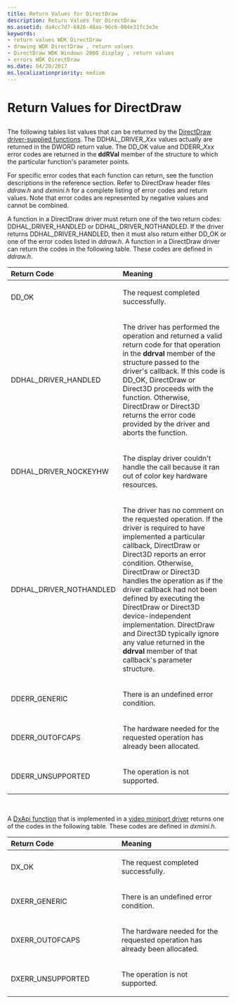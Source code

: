 ```yaml
---
title: Return Values for DirectDraw
description: Return Values for DirectDraw
ms.assetid: da4cc7d7-6826-48aa-96c6-004e31fc3e3e
keywords:
- return values WDK DirectDraw
- drawing WDK DirectDraw , return values
- DirectDraw WDK Windows 2000 display , return values
- errors WDK DirectDraw
ms.date: 04/20/2017
ms.localizationpriority: medium
---
```


# Return Values for DirectDraw


## <span id="ddk_return_values_for_directdraw_gg"></span><span id="DDK_RETURN_VALUES_FOR_DIRECTDRAW_GG"></span>


The following tables list values that can be returned by the [DirectDraw driver-supplied functions](https://msdn.microsoft.com/library/windows/hardware/ff553833). The DDHAL\_DRIVER\_*Xxx* values actually are returned in the DWORD return value. The DD\_OK value and DDERR\_*Xxx* error codes are returned in the **ddRVal** member of the structure to which the particular function's parameter points.

For specific error codes that each function can return, see the function descriptions in the reference section. Refer to DirectDraw header files *ddraw.h* and *dxmini.h* for a complete listing of error codes and return values. Note that error codes are represented by negative values and cannot be combined.

A function in a DirectDraw driver must return one of the two return codes: DDHAL\_DRIVER\_HANDLED or DDHAL\_DRIVER\_NOTHANDLED. If the driver returns DDHAL\_DRIVER\_HANDLED, then it must also return either DD\_OK or one of the error codes listed in *ddraw.h*. A function in a DirectDraw driver can return the codes in the following table. These codes are defined in *ddraw.h*.

<table>
<colgroup>
<col width="50%" />
<col width="50%" />
</colgroup>
<thead>
<tr class="header">
<th align="left">Return Code</th>
<th align="left">Meaning</th>
</tr>
</thead>
<tbody>
<tr class="odd">
<td align="left"><p>DD_OK</p></td>
<td align="left"><p>The request completed successfully.</p></td>
</tr>
<tr class="even">
<td align="left"><p>DDHAL_DRIVER_HANDLED</p></td>
<td align="left"><p>The driver has performed the operation and returned a valid return code for that operation in the <strong>ddrval</strong> member of the structure passed to the driver's callback. If this code is DD_OK, DirectDraw or Direct3D proceeds with the function. Otherwise, DirectDraw or Direct3D returns the error code provided by the driver and aborts the function.</p></td>
</tr>
<tr class="odd">
<td align="left"><p>DDHAL_DRIVER_NOCKEYHW</p></td>
<td align="left"><p>The display driver couldn't handle the call because it ran out of color key hardware resources.</p></td>
</tr>
<tr class="even">
<td align="left"><p>DDHAL_DRIVER_NOTHANDLED</p></td>
<td align="left"><p>The driver has no comment on the requested operation. If the driver is required to have implemented a particular callback, DirectDraw or Direct3D reports an error condition. Otherwise, DirectDraw or Direct3D handles the operation as if the driver callback had not been defined by executing the DirectDraw or Direct3D device-independent implementation. DirectDraw and Direct3D typically ignore any value returned in the <strong>ddrval</strong> member of that callback's parameter structure.</p></td>
</tr>
<tr class="odd">
<td align="left"><p>DDERR_GENERIC</p></td>
<td align="left"><p>There is an undefined error condition.</p></td>
</tr>
<tr class="even">
<td align="left"><p>DDERR_OUTOFCAPS</p></td>
<td align="left"><p>The hardware needed for the requested operation has already been allocated.</p></td>
</tr>
<tr class="odd">
<td align="left"><p>DDERR_UNSUPPORTED</p></td>
<td align="left"><p>The operation is not supported.</p></td>
</tr>
</tbody>
</table>

 

A [DxApi function](https://msdn.microsoft.com/library/windows/hardware/ff557387) that is implemented in a [video miniport driver](video-miniport-drivers-in-the-windows-2000-display-driver-model.md) returns one of the codes in the following table. These codes are defined in *dxmini.h*.

<table>
<colgroup>
<col width="50%" />
<col width="50%" />
</colgroup>
<thead>
<tr class="header">
<th align="left">Return Code</th>
<th align="left">Meaning</th>
</tr>
</thead>
<tbody>
<tr class="odd">
<td align="left"><p>DX_OK</p></td>
<td align="left"><p>The request completed successfully.</p></td>
</tr>
<tr class="even">
<td align="left"><p>DXERR_GENERIC</p></td>
<td align="left"><p>There is an undefined error condition.</p></td>
</tr>
<tr class="odd">
<td align="left"><p>DXERR_OUTOFCAPS</p></td>
<td align="left"><p>The hardware needed for the requested operation has already been allocated.</p></td>
</tr>
<tr class="even">
<td align="left"><p>DXERR_UNSUPPORTED</p></td>
<td align="left"><p>The operation is not supported.</p></td>
</tr>
</tbody>
</table>

 

 

 





